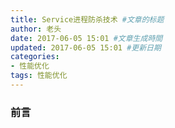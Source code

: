 ```yaml
---
title: Service进程防杀技术 #文章的标题
author: 老头
date: 2017-06-05 15:01 #文章生成時間
updated: 2017-06-05 15:01 #更新日期
categories:
- 性能优化
tags: 性能优化
---
```

### 前言

